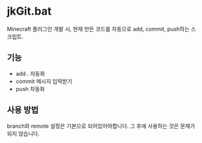 # jkGit.bat

Minecraft 플러그인 개발 시, 현재 만든 코드를 자동으로 add, commit, push하는 스크립트.

## 기능
- add . 자동화
- commit 메시지 입력받기
- push 자동화

## 사용 방법
branch와 remote 설정은 기본으로 되어있어야합니다.
그 후에 사용하는 것은 문제가 되지 않습니다.
